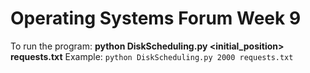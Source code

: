 # Operating Systems Forum Week 9

To run the program: **python DiskScheduling.py <initial_position> requests.txt**
Example: `python DiskScheduling.py 2000 requests.txt`
